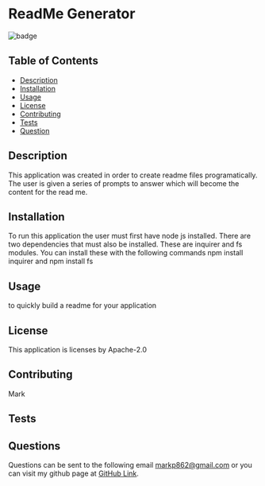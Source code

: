 # ReadMe Generator
![badge](https://img.shields.io/badge/License-Apache-2.0)

## Table of Contents 
* [Description](#description)
* [Installation](#installation)
* [Usage](#usage)
* [License](#license)
* [Contributing](#contributing)
* [Tests](#tests)
* [Question](#questions)

## Description
This application was created in order to create readme files programatically. The user is given a series of prompts to answer which will become the content for the read me. 
## Installation
To run this application the user must first have node js installed. There are two dependencies that must also be installed. These are inquirer and fs modules. You can install these with the following commands npm install inquirer and npm install fs
## Usage 
to quickly build a readme for your application 
## License
This application is licenses by Apache-2.0
## Contributing
Mark
## Tests
## Questions
Questions can be sent to the following email markp862@gmail.com or you can visit my github page at [GitHub Link](#https://github.com/mpasricha1).

